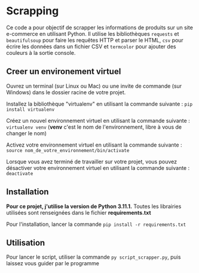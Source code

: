 # Scrapping

Ce code a pour objectif de scrapper les informations de produits sur un site e-commerce en utilisant Python. Il utilise les bibliothèques `requests` et `beautifulsoup` pour faire les requêtes HTTP et parser le HTML, `csv` pour écrire les données dans un fichier CSV et `termcolor` pour ajouter des couleurs à la sortie console.

## Creer un environement virtuel

Ouvrez un terminal (sur Linux ou Mac) ou une invite de commande (sur Windows) dans le dossier racine de votre projet.

Installez la bibliothèque "virtualenv" en utilisant la commande suivante : ```pip install virtualenv``` 

Créez un nouvel environnement virtuel en utilisant la commande suivante : ```virtualenv venv``` (**venv** c'est le nom de l'environnement, libre à vous de changer le nom)

Activez votre environnement virtuel en utilisant la commande suivante : ```source nom_de_votre_environnement/bin/activate```

Lorsque vous avez terminé de travailler sur votre projet, vous pouvez désactiver votre environnement virtuel en utilisant la commande suivante : ```deactivate```

## Installation
**Pour ce projet, j'utilise la version de Python 3.11.1.**
Toutes les librairies utilisées sont renseignées dans le fichier **requirements.txt**

Pour l'installation, lancer la commande ```pip install -r requirements.txt```

## Utilisation

Pour lancer le script, utiliser la commande ``` py script_scrapper.py ```, puis laissez vous guider par le programme
